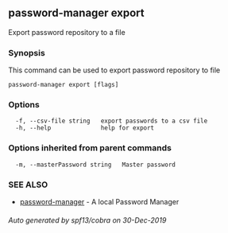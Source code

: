 ## password-manager export

Export password repository to a file

### Synopsis

This command can be used to export password repository to file

```
password-manager export [flags]
```

### Options

```
  -f, --csv-file string   export passwords to a csv file
  -h, --help              help for export
```

### Options inherited from parent commands

```
  -m, --masterPassword string   Master password
```

### SEE ALSO

* [password-manager](password-manager.md)	 - A local Password Manager

###### Auto generated by spf13/cobra on 30-Dec-2019
